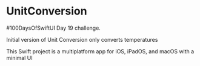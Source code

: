 # UnitConversion
#100DaysOfSwiftUI Day 19 challenge. 

Initial version of Unit Conversion only converts temperatures

This Swift project is a multiplatform app for iOS, iPadOS, and macOS with a minimal UI
